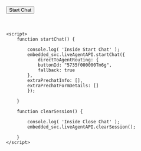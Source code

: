 <html>
    <input type="button" value="Start Chat" onclick="startChat();"/><br/><br/><br/>
    
  <style type='text/css'>
    .embeddedServiceHelpButton .helpButton .uiButton {
      background-color: #005290;
      font-family: "Arial", sans-serif;
    }
    .embeddedServiceHelpButton .helpButton .uiButton:focus {
      outline: 1px solid #005290;
    }
  </style>

  <script type='text/javascript' src='https://service.force.com/embeddedservice/5.0/esw.min.js'></script>
  <script type='text/javascript'>
    var initESW = function(gslbBaseURL) {
      embedded_svc.settings.displayHelpButton = false;
      embedded_svc.settings.language = ''; //For example, enter 'en' or 'en-US'

      embedded_svc.settings.enabledFeatures = ['LiveAgent'];
      embedded_svc.settings.entryFeature = 'LiveAgent';

      embedded_svc.init(
        'https://infallibletechie9-dev-ed.my.salesforce.com',
        'https://infallibletechie9-dev-ed.my.site.com/',
        gslbBaseURL,
        '00D5f000001yZYJ',
        'Embedded_Chat',
        {
          baseLiveAgentContentURL: 'https://c.la4-c1-ia4.salesforceliveagent.com/content',
          deploymentId: '5725f000000TllG',
          buttonId: '5735f000000Tm6g',
          baseLiveAgentURL: 'https://d.la4-c1-ia4.salesforceliveagent.com/chat',
          eswLiveAgentDevName: 'EmbeddedServiceLiveAgent_Parent04I5f000000PJ1GEAW_17c32b6b665',
          isOfflineSupportEnabled: true
        }
      );
    };

    if (!window.embedded_svc) {
      var s = document.createElement('script');
      s.setAttribute('src', 'https://infallibletechie9-dev-ed.my.salesforce.com/embeddedservice/5.0/esw.min.js');
      s.onload = function() {
        initESW(null);
      };
      document.body.appendChild(s);
    } else {
      initESW('https://service.force.com');
    }
  </script>
  
    <script>
        function startChat() {
            
            console.log( 'Inside Start Chat' );
            embedded_svc.liveAgentAPI.startChat({
                directToAgentRouting: {
                buttonId: "5735f000000Tm6g",
                fallback: true
            },
            extraPrechatInfo: [],
            extraPrechatFormDetails: []
            });
            
        }
        
        function clearSession() {
            
            console.log( 'Inside Close Chat' );
            embedded_svc.liveAgentAPI.clearSession();
            
        }
    </script>
</html>
